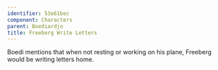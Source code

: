 ```yaml
---
identifier: 53e61bec
component: Characters
parent: Boediardjo 
title: Freeberg Write Letters
---
```

Boedi mentions that when not resting or working on his plane, Freeberg
would be writing letters home.
